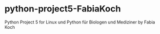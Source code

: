 # python-project5-FabiaKoch
Python Project 5 for Linux und Python für Biologen und Mediziner by Fabia Koch 
